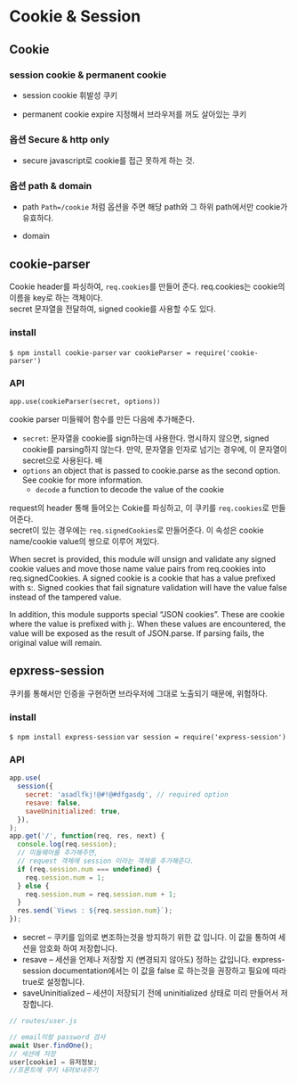 # Cookie & Session

## Cookie

### session cookie & permanent cookie

- session cookie
  휘발성 쿠키

- permanent cookie
  expire 지정해서 브라우저를 꺼도 살아있는 쿠키

### 옵션 Secure & http only

- secure
  javascript로 cookie를 접근 못하게 하는 것.

### 옵션 path & domain

- path
  `Path=/cookie` 처럼 옵션을 주면 해당 path와 그 하위 path에서만 cookie가 유효하다.

- domain

## cookie-parser

Cookie header를 파싱하여, `req.cookies`를 만들어 준다. req.cookies는 cookie의 이름을 key로 하는 객체이다.  
secret 문자열을 전달하여, signed cookie를 사용할 수도 있다. 

### install
`$ npm install cookie-parser`
`var cookieParser = require('cookie-parser')`

### API

`app.use(cookieParser(secret, options))`

cookie parser 미들웨어 함수를 만든 다음에 추가해준다. 

- `secret`: 문자열을 cookie를 sign하는데 사용한다. 명시하지 않으면, signed cookie를 parsing하지 않는다. 만약, 문자열을 인자로 넘기는 경우에, 이 문자열이 secret으로 사용된다. 배
- `options` an object that is passed to cookie.parse as the second option. See cookie for more information.
  - `decode` a function to decode the value of the cookie

request의 header 통해 들어오는 Cokie를 파싱하고, 이 쿠키를 `req.cookies`로 만들어준다.  
secret이 있는 경우에는 `req.signedCookies`로 만들어준다. 이 속성은 cookie name/cookie value의 쌍으로 이루어 져있다. 

When secret is provided, this module will unsign and validate any signed cookie values and move those name value pairs from req.cookies into req.signedCookies. A signed cookie is a cookie that has a value prefixed with s:. Signed cookies that fail signature validation will have the value false instead of the tampered value.

In addition, this module supports special “JSON cookies”. These are cookie where the value is prefixed with j:. When these values are encountered, the value will be exposed as the result of JSON.parse. If parsing fails, the original value will remain.

## epxress-session 

쿠키를 통해서만 인증을 구현하면 브라우저에 그대로 노출되기 때문에, 위험하다.

### install
`$ npm install express-session`
`var session = require('express-session')`

### API


```js
app.use(
  session({
    secret: 'asadlfkj!@#!@#dfgasdg', // required option
    resave: false,
    saveUninitialized: true,
  }),
);
app.get('/', function(req, res, next) {
  console.log(req.session); 
  // 미들웨어를 추가해주면, 
  // request 객체에 session 이라는 객체를 추가해준다.
  if (req.session.num === undefined) {
    req.session.num = 1;
  } else {
    req.session.num = req.session.num + 1;
  }
  res.send(`Views : ${req.session.num}`);
});
```
- secret – 쿠키를 임의로 변조하는것을 방지하기 위한 값 입니다. 이 값을 통하여 세션을 암호화 하여 저장합니다.
- resave – 세션을 언제나 저장할 지 (변경되지 않아도) 정하는 값입니다. express-session documentation에서는 이 값을 false 로 하는것을 권장하고 필요에 따라 true로 설정합니다.
- saveUninitialized – 세션이 저장되기 전에 uninitialized 상태로 미리 만들어서 저장합니다.
```js
// routes/user.js

// email이랑 password 검사
await User.findOne();
// 세션에 저장
user[cookie] = 유저정보;
//프론트에 쿠키 내려보내주기
```

